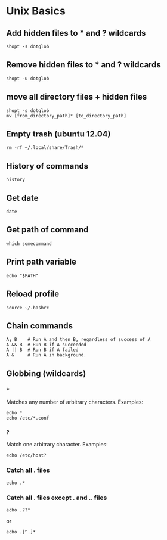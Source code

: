 # Unix Basics

## Add hidden files to * and ? wildcards
```
shopt -s dotglob
```

## Remove hidden files to * and ? wildcards
```
shopt -u dotglob
```

## move all directory files + hidden files
```
shopt -s dotglob
mv [from_directory_path]* [to_directory_path]
```

## Empty trash (ubuntu 12.04)
```
rm -rf ~/.local/share/Trash/*
```

## History of commands
```
history
```

## Get date
```
date
```

## Get path of command
```
which somecommand
```

## Print path variable
```
echo "$PATH"
```

## Reload profile
```
source ~/.bashrc
```

## Chain commands
```
A; B    # Run A and then B, regardless of success of A
A && B  # Run B if A succeeded
A || B  # Run B if A failed
A &     # Run A in background.
```

## Globbing (wildcards)
### ```*```
Matches any number of arbitrary characters. Examples:

```
echo *
echo /etc/*.conf
```
### ```?```
Match one arbitrary character. Examples:
```
echo /etc/host?
```

### Catch all . files
```
echo .*
```

### Catch all . files except . and .. files
```
echo .??*
```
or
```
echo .[^.]*
```
